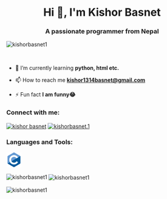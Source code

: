 <h1 align="center">Hi 👋, I'm Kishor Basnet</h1>
<h3 align="center">A passionate programmer from Nepal</h3>
<img align="right" alt=""coding" width=""400" src="https://camo.githubusercontent.com/7de37139d0b4c1ce40865e799b446c0e963a3dd8fb68d239707237c40604fa3d/68747470733a2f2f63646e2e6472696262626c652e636f6d2f75736572732f3733303730332f73637265656e73686f74732f363538313234332f6176656e746f2e676966"

<p align="left"> <img src="https://komarev.com/ghpvc/?username=kishorbasnet1&label=Profile%20views&color=0e75b6&style=flat" alt="kishorbasnet1" /> </p>

<p align="left"> <a href="https://twitter.com/" target="blank"><img src="https://img.shields.io/twitter/follow/?logo=twitter&style=for-the-badge" alt="" /></a> </p>

- 🌱 I’m currently learning **python, html etc.**

- 📫 How to reach me **kishor1314basnet@gmail.com**

- ⚡ Fun fact **I am funny😂**

<h3 align="left">Connect with me:</h3>
<p align="left">
<a href="https://fb.com/kishor basnet" target="blank"><img align="center" src="https://raw.githubusercontent.com/rahuldkjain/github-profile-readme-generator/master/src/images/icons/Social/facebook.svg" alt="kishor basnet" height="30" width="40" /></a>
<a href="https://instagram.com/kishorbasnet.1" target="blank"><img align="center" src="https://raw.githubusercontent.com/rahuldkjain/github-profile-readme-generator/master/src/images/icons/Social/instagram.svg" alt="kishorbasnet.1" height="30" width="40" /></a>
</p>

<h3 align="left">Languages and Tools:</h3>
<p align="left"> <a href="https://www.cprogramming.com/" target="_blank" rel="noreferrer"> <img src="https://raw.githubusercontent.com/devicons/devicon/master/icons/c/c-original.svg" alt="c" width="40" height="40"/> </a> </p>

<p><img align="left" src="https://github-readme-stats.vercel.app/api/top-langs?username=kishorbasnet1&show_icons=true&locale=en&layout=compact" alt="kishorbasnet1" /></p>

<p>&nbsp;<img align="center" src="https://github-readme-stats.vercel.app/api?username=kishorbasnet1&show_icons=true&locale=en" alt="kishorbasnet1" /></p>

<p><img align="center" src="https://github-readme-streak-stats.herokuapp.com/?user=kishorbasnet1&" alt="kishorbasnet1" /></p>
